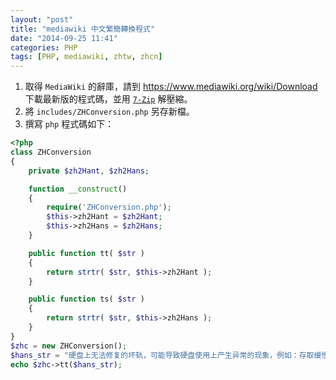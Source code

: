 ```yaml
---
layout: "post"
title: "mediawiki 中文繁簡轉換程式"
date: "2014-09-25 11:41"
categories: PHP
tags: [PHP, mediawiki, zhtw, zhcn]
---
```


1. 取得 `MediaWiki` 的辭庫，請到 <https://www.mediawiki.org/wiki/Download> 下載最新版的程式碼，並用 [`7-Zip`](http://www.7-zip.org/) 解壓縮。
2. 將 `includes/ZHConversion.php` 另存新檔。
3. 撰寫 `php` 程式碼如下：

```php
<?php
class ZHConversion
{
    private $zh2Hant, $zh2Hans;

    function __construct()
    {
        require('ZHConversion.php');
        $this->zh2Hant = $zh2Hant;
        $this->zh2Hans = $zh2Hans;
    }

    public function tt( $str )
    {
      	return strtr( $str, $this->zh2Hant );
    }

    public function ts( $str )
    {
      	return strtr( $str, $this->zh2Hans );
    }
}
$zhc = new ZHConversion();
$hans_str = "硬盘上无法修复的坏轨，可能导致硬盘使用上产生异常的现象，例如：存取缓慢、当机、档案毁损等症状发生。最近上市的固态硬盘也会使用广泛使用于 DRAM 内存的 ECC 技术来保护快闪存储器资料。";
echo $zhc->tt($hans_str);
```
